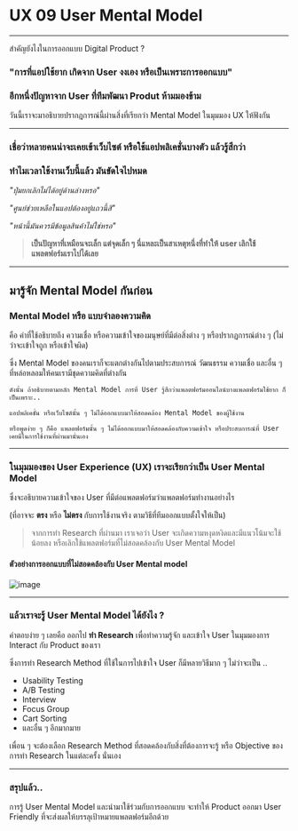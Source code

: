 # UX 09 User Mental Model
---

สำคัญยังไงในการออกแบบ Digital Product ?
### "การที่แอปใช้ยาก เกิดจาก User งงเอง หรือเป็นเพราะการออกแบบ"
### อีกหนึ่งปัญหาจาก User ที่ทีมพัฒนา Produt ห้ามมองข้าม

วันนี้เราจะมาอธิบายปรากฎการณ์นี้ผ่านสิ่งที่เรียกว่า Mental Model ในมุมมอง UX ให้ฟังกัน

---


### เชื่อว่าหลายคนน่าจะเคยเข้าเว็บไซต์ หรือใช้แอปพลิเคชั่นบางตัว แล้วรู้สึกว่า
### ทำไมเวลาใช้งานเว็บนี้แล้ว มันขัดใจไปหมด




*"ปุ่มยกเลิกไม่ได้อยู่ด้านล่างหรอ"*

*"ศูนย์ช่วยเหลือในแอปต้องอยู่แถวนี้สิ"*

*"หน้านี้มันควรมีข้อมูลสินค้าไม่ใช่หรอ"*

>**เป็นปัญหาที่เหมือนจะเล็ก แต่จุดเล็ก ๆ นี่แหละเป็นสาเหตุหนึ่งที่ทำให้ user เลิกใช้แพลตฟอร์มเราไปได้เลย**


---

## มารู้จัก Mental Model กันก่อน


### Mental Model หรือ แบบจำลองความคิด 
คือ คำที่ใช้อธิบายถึง ความเชื่อ หรือความเข้าใจของมนุษย์ที่มีต่อสิ่งต่าง ๆ หรือปรากฏการณ์ต่าง ๆ (ไม่ว่าจะเข้าใจถูก หรือเข้าใจผิด)

ซึ่ง Mental Model ของคนเราก็จะแตกต่างกันไปตามประสบการณ์ วัฒนธรรม ความเชื่อ และอื่น ๆ ที่หล่อหลอมให้คนเรามีชุดความคิดที่ต่างกัน 

``` 
ดังนั้น ถ้าอธิบายตามหลัก Mental Model การที่ User รู้สึกว่าแพลตฟอร์มออนไลน์บางแพลตฟอร์มใช้ยาก ก็เป็นเพราะ..

แอปพลิเคชั่น หรือเว็บไซต์นั้น ๆ ไม่ได้ออกแบบมาให้สอดคล้อง Mental Model ของผู้ใช้งาน

หรือพูดง่าย ๆ ก็คือ แพลตฟอร์มนั้น ๆ ไม่ได้ออกแบบมาให้สอดคล้องกับความเข้าใจ หรือประสบการณ์ที่ User เคยมีในการใช้งานที่ผ่านมานั่นเอง
``` 
---

### ในมุมมองของ User Experience (UX) เราจะเรียกว่าเป็น User Mental Model 

ซึ่งจะอธิบายความเข้าใจของ User ที่มีต่อแพลตฟอร์มว่าแพลตฟอร์มทำงานอย่างไร

(ที่อาจจะ **ตรง** หรือ **ไม่ตรง** กับการใช้งานจริง 
ตามวิธีที่ทีมออกแบบตั้งใจให้เป็น)

> จากการทำ Research ที่ผ่านมา เราเจอว่า User จะเกิดความหงุดหงิดและมีแนวโน้มจะใช้น้อยลง หรือเลิกใช้แพลตฟอร์มที่ไม่สอดคล้องกับ User Mental Model 

#### ตัวอย่างการออกแบบที่ไม่สอดคล้องกับ User Mental model 


![image](https://sv1.picz.in.th/images/2022/08/08/XATvbN.png)

---
### แล้วเราจะรู้ User Mental Model ได้ยังไง ?

คำตอบง่าย ๆ เลยคือ ออกไป **ทำ Research** เพื่อทำความรู้จัก และเข้าใจ User ในมุมมองการ Interact กับ Product ของเรา

ซึ่งการทำ Research Method ที่ใช้ในการไปเข้าใจ User ก็มีหลายวิธีมาก ๆ ไม่ว่าจะเป็น ..

- Usability Testing
- A/B Testing
- Interview
- Focus Group
- Cart Sorting
- และอื่น ๆ อีกมากมาย

เพื่อน ๆ จะต้องเลือก Research Method ที่สอดคล้องกับสิ่งที่ต้องการจะรู้ หรือ Objective ของการทำ Research ในแต่ละครั้ง นั่นเอง




---
### สรุปแล้ว..
การรู้ User Mental Model และนำมาใช้ร่วมกับการออกแบบ
จะทำให้ Product ออกมา User Friendly 
ที่จะส่งผลให้บรรลุเป้าหมายแพลตฟอร์มอีกด้วย 
